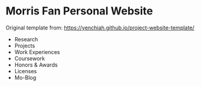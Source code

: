 # Morris Fan Personal Website
Original template from: https://yenchiah.github.io/project-website-template/

- Research
- Projects
- Work Experiences
- Coursework
- Honors & Awards
- Licenses
- Mo-Blog